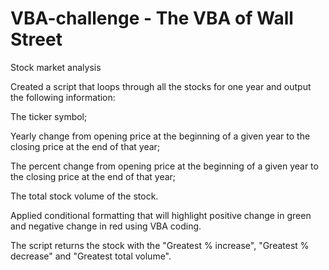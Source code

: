 # VBA-challenge - The VBA of Wall Street


Stock market analysis

Created a script that loops through all the stocks for one year and output the following information:


  The ticker symbol;


  Yearly change from opening price at the beginning of a given year to the closing price at the end of that year;


  The percent change from opening price at the beginning of a given year to the closing price at the end of that year;


  The total stock volume of the stock.


Applied conditional formatting that will highlight positive change in green and negative change in red using VBA coding.



The script returns the stock with the "Greatest % increase", "Greatest % decrease" and "Greatest total volume".
